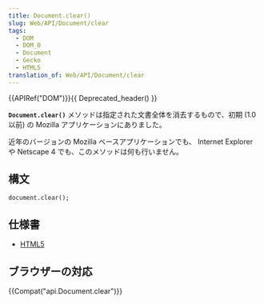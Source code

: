 ```yaml
---
title: Document.clear()
slug: Web/API/Document/clear
tags:
  - DOM
  - DOM_0
  - Document
  - Gecko
  - HTML5
translation_of: Web/API/Document/clear
---
```

{{APIRef("DOM")}}{{ Deprecated_header() }}

**`Document.clear()`** メソッドは指定された文書全体を消去するもので、初期 (1.0 以前) の Mozilla アプリケーションにありました。

近年のバージョンの Mozilla ベースアプリケーションでも、 Internet Explorer や Netscape 4 でも、このメソッドは何も行いません。

## 構文

```
document.clear();
```

## 仕様書

- [HTML5](http://www.whatwg.org/html/#dom-document-clear)

## ブラウザーの対応

{{Compat("api.Document.clear")}}
